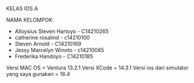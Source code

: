 KELAS IOS A

NAMA KELOMPOK:
- Alloysius Steven Hartoyo - C14210265
- catherine rosalind - c14210100
- Steven Arnold - C14210169
- Jessy Marcelyn Winoto - c14210065
- Frederika Handoyo - C14210185

Versi MAC OS = Ventura 13.2.1
Versi XCode = 14.3.1
Versi ios dari simulator yang saya gunakan = 16.4
